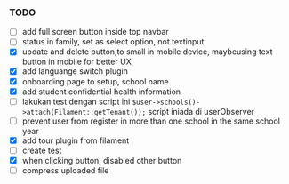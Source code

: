 ### TODO
- [ ] add full screen button inside top navbar
- [ ] status in family, set as select option, not  textinput
- [x] update and delete button,to small in mobile device, maybeusing text button in mobile for better UX
- [x] add languange switch plugin
- [x] onboarding page to setup, school name
- [x] add student confidential health information
- [ ] lakukan test dengan script ini ``` $user->schools()->attach(Filament::getTenant()); ``` script iniada di userObserver
- [ ] prevent user from register in more than one school in the same school year
- [x] add tour plugin from filament
- [ ] create test
- [x] when clicking button, disabled other button
- [ ] compress uploaded file